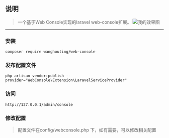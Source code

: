  ## 说明
 > 一个基于Web Console实现的laravel web-console扩展。
![我的效果图](https://github.com/wanghouting/webconsole/thumb/thumb.png)
 ---
 
 
 ### 安装
```
composer require wanghouting/web-console
```
### 发布配置文件
```
php artisan vendor:publish --provider="WebConsole\Extension\LaravelServiceProvider"
```
### 访问

```
http://127.0.0.1/admin/console
```

### 修改配置

> 配置文件在config/webconsole.php 下，如有需要，可以修改相关配置